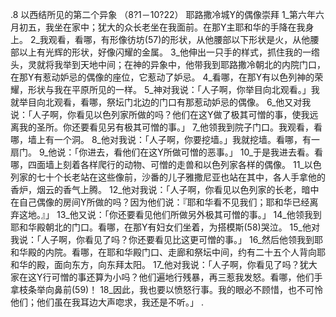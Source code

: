 .8 
以西结所见的第二个异象 
（8?1－10?22） 
耶路撒冷城Y的偶像崇拜 
1_第六年六月初五，我坐在家中；犹大的众长老坐在我面前。在那Y主耶和华的手降在我身上。 2_我观看，看哪，有形像彷坊(57)的形状，从他腰部以下形状是火，从他腰部以上有光辉的形状，好像闪耀的金属。 3_他伸出一只手的样式，抓住我的一绺头，灵就将我举到天地中间；在神的异象中，他带我到耶路撒冷朝北的内院门口，在那Y有惹动妒忌的偶像的座位，它惹动了妒忌。 4_看哪，在那Y有以色列神的荣耀，形状与我在平原所见的一样。 
5_神对我说：「人子啊，你举目向北观看。」我就举目向北观看，看哪，祭坛门北边的门口有那惹动妒忌的偶像。 6_他又对我说：「人子啊，你看见以色列家所做的吗？他们在这Y做了极其可憎的事，使我远离我的圣所。你还要看见另有极其可憎的事。」 
7_他领我到院子门口。我观看，看哪，墙上有一个洞。 8_他对我说：「人子啊，你要挖墙。」我就挖墙。看哪，有一扇门。 9_他说：「你进去，看他们在这Y所做可憎的恶事。」 10_于是我进去看。看哪，四面墙上刻着各样爬行的动物、可憎的走兽和以色列家各样的偶像。 11_以色列家的七十个长老站在这些像前，沙番的儿子雅撒尼亚也站在其中，各人手拿他的香炉，烟云的香气上腾。 12_他对我说：「人子啊，你看见以色列家的长老，暗中在自己偶像的房间Y所做的吗？因为他们说：『耶和华看不见我们；耶和华已经离弃这地。』」 13_他又说：「你还要看见他们所做另外极其可憎的事。」 
14_他领我到耶和华殿朝北的门口。看哪，在那Y有妇女们坐着，为搭模斯(58)哭泣。 15_他对我说：「人子啊，你看见了吗？你还要看见比这更可憎的事。」 
16_然后他领我到耶和华殿的内院。看哪，在耶和华殿门口、走廊和祭坛中间，约有二十五个人背向耶和华的殿，面向东方，向东拜太阳。 17_他对我说：「人子啊，你看见了吗？犹大家在这Y行可憎的事还算为小吗？他们遍地行残暴，再三惹我发怒。看哪，他们手拿枝条举向鼻前(59)！ 18_因此，我也要以愤怒行事。我的眼必不顾惜，也不可怜他们；他们虽在我耳边大声唿求，我还是不听。」 
 .
